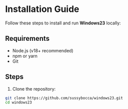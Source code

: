 # Installation Guide

Follow these steps to install and run **Windows23** locally:

## Requirements
- Node.js (v18+ recommended)
- npm or yarn
- Git

## Steps

1. Clone the repository:
```bash
git clone https://github.com/sussybocca/windows23.git
cd windows23
